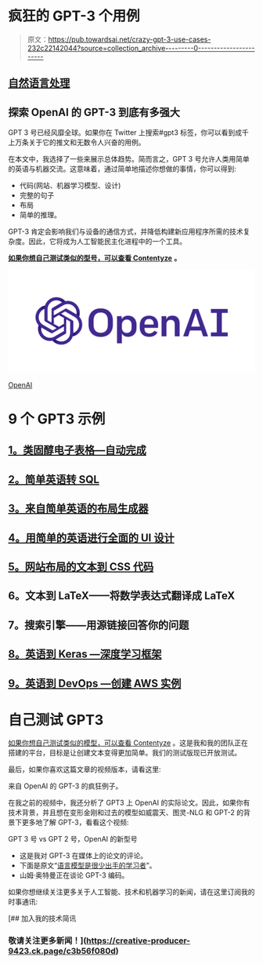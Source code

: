 # 疯狂的 GPT-3 个用例

> 原文：<https://pub.towardsai.net/crazy-gpt-3-use-cases-232c22142044?source=collection_archive---------0----------------------->

## [自然语言处理](https://towardsai.net/p/category/nlp)

## 探索 OpenAI 的 GPT-3 到底有多强大

GPT 3 号已经风靡全球。如果你在 Twitter 上搜索#gpt3 标签，你可以看到成千上万条关于它的推文和无数令人兴奋的用例。

在本文中，我选择了一些来展示总体趋势。简而言之，GPT 3 号允许人类用简单的英语与机器交流。这意味着，通过简单地描述你想做的事情，你可以得到:

*   代码(网站、机器学习模型、设计)
*   完整的句子
*   布局
*   简单的推理。

GPT-3 肯定会影响我们与设备的通信方式，并降低构建新应用程序所需的技术复杂度。因此，它将成为人工智能民主化进程中的一个工具。

[**如果你想自己测试类似的型号，可以查看 Contentyze**](https://contentyze.com) **。**

![](img/854ebddb5c627da671f74976694d2000.png)

[OpenAI](http://openai.com/)

# 9 个 GPT3 示例

## [1。类固醇电子表格—自动完成](https://twitter.com/pavtalk/status/1285410751092416513?s=20)

## [2。简单英语转 SQL](https://twitter.com/FaraazNishtar/status/1285934622891667457?ref_src=twsrc%5Etfw%7Ctwcamp%5Eembeddedtimeline%7Ctwterm%5Ecollection%3A1286781399081639942&ref_url=https%3A%2F%2Fgpt3examples.com%2F)

## [3。来自简单英语的布局生成器](https://twitter.com/sharifshameem/status/1282676454690451457?s=20)

## [4。用简单的英语进行全面的 UI 设计](https://twitter.com/dhvanilp/status/1286452207513038848?s=20)

## [5。网站布局的文本到 CSS 代码](https://twitter.com/zolidev/status/1286349416530620416?ref_src=twsrc%5Etfw%7Ctwcamp%5Eembeddedtimeline%7Ctwterm%5Ecollection%3A1286781399081639942&ref_url=https%3A%2F%2Fgpt3examples.com%2F)

## 6。文本到 LaTeX——将数学表达式翻译成 LaTeX

## 7。搜索引擎——用源链接回答你的问题

## [8。英语到 Keras —深度学习框架](https://twitter.com/mattshumer_/status/1287125015528341506?ref_src=twsrc%5Etfw%7Ctwcamp%5Eembeddedtimeline%7Ctwterm%5Ecollection%3A1286781399081639942%7Ctwcon%5Etimelinechrome&ref_url=https%3A%2F%2Fgpt3examples.com%2F)

## [9。英语到 DevOps —创建 AWS 实例](https://twitter.com/ChinyaSuhail/status/1287110006370836480?ref_src=twsrc%5Etfw%7Ctwcamp%5Eembeddedtimeline%7Ctwterm%5Ecollection%3A1286781399081639942&ref_url=https%3A%2F%2Fgpt3examples.com%2F)

# 自己测试 GPT3

[如果你想自己测试类似的模型，可以查看 Contentyze](https://contentyze.com) 。这是我和我的团队正在搭建的平台，目标是让创建文本变得更加简单。我们的测试版现已开放测试。

最后，如果你喜欢这篇文章的视频版本，请看这里:

来自 OpenAI 的 GPT-3 的疯狂例子。

在我之前的视频中，我还分析了 GPT3 上 OpenAI 的实际论文。因此，如果你有技术背景，并且想在变形金刚和过去的模型如威震天、图灵-NLG 和 GPT-2 的背景下更多地了解 GPT-3，看看这个视频:

GPT 3 号 vs GPT 2 号，OpenAI 的新型号

*   这是我对 GPT-3 在媒体上的论文的评论。
*   下面是原文“[语言模型是很少出手的学习者](https://arxiv.org/pdf/2005.14165.pdf)”。
*   山姆·奥特曼正在谈论 GPT-3 编码。

如果你想继续关注更多关于人工智能、技术和机器学习的新闻，请在这里订阅我的时事通讯:

[](https://creative-producer-9423.ck.page/c3b56f080d) [## 加入我的技术简讯

### 敬请关注更多新闻！](https://creative-producer-9423.ck.page/c3b56f080d)